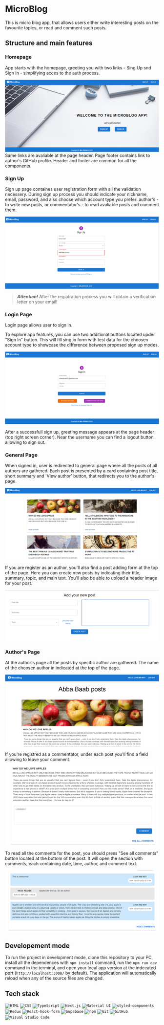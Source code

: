 # MicroBlog

This is micro blog app, that allows users either write interesting posts on the favourite topics, or read and comment such posts.

## Structure and main features

### Homepage

App starts with the homepage, greeting you with two links - Sing Up snd Sign In - simplifying acces to the auth process.

![Homepage](/public/assets/01_homepage-min.png)
Same links are avaliable at the page header. Page footer contains link to author's GitHub profile. Header and footer are common for all the components.

### Sign Up

Sign up page containes user registration form with all the validation necessery. During sign up process you should indicate your nickname, email, password, and also choose which account type you prefer: author's - to write new posts, or commentator's - to read avaliable posts and comment them.

![Signup page](/public/assets/02_signup-min.png)

> **_Attention!_** After the regiatration process you will obtain a verification letter on your email!

### Login Page

Login page allows user to sign in.

To explore app features, you can use two additional buttons located upder "Sign In" button. This will fill sing in form with test data for the choosen account type to showcase the difference between proposed sign up modes.

![Signin page](/public/assets/03_login-min.png)

After a successfull sign up, greeting message appears at the page header (top right screen corner). Near the username you can find a logout button allowing to sign out.

### General Page

When signed in, user is redirected to general page where all the posts of all authors are gathered. Each post is presented by a card containing post title, short summary and 'View author' button, that redirects you to the author's page.

![General page](/public/assets/04_general-min.png)

If you are register as an author, you'll also find a post adding form at the top of the page. Here you can create new posts by indicating their title, summary, topic, and main text. You'll also be able to upload a header image for your post.

![Create post form](/public/assets/05_create_post-min.png)

### Author's Page

At the author's page all the posts by specific author are gathered. The name of the choosen author in indicated at the top of the page.

![Author's page](/public/assets/07_authors-min.png)

If you're registred as a commentator, under each post you'll find a field allowing to leave your comment.

![Author's page](/public/assets/08_comment_form-min.png)

To read all the comments for the post, you should press "See all comments" button located at the bottom of the post. It will open the section with comments, each containing date, time, author, and comment text.

![Comments section](/public/assets/09_all_comments-min.png)

## Developement mode

To run the project in development mode, clone this repository to your PC, install all the dependences with `npm install` command, run the `npm run dev` command in the terminal, and open your local app version at the indecated port (`http://localhost:3000/` by default). The application will automatically reload when any of the source files are changed.

## Tech stack

<code><img height="50" src="https://user-images.githubusercontent.com/25181517/192158954-f88b5814-d510-4564-b285-dff7d6400dad.png" alt="HTML" title="HTML" /></code>
<code><img height="50" src="https://user-images.githubusercontent.com/25181517/183898674-75a4a1b1-f960-4ea9-abcb-637170a00a75.png" alt="CSS" title="CSS" /></code>
<code><img height="50" src="https://user-images.githubusercontent.com/25181517/183890598-19a0ac2d-e88a-4005-a8df-1ee36782fde1.png" alt="TypeScript" title="TypeScript" /></code>
<code><img height="50" src="https://github.com/marwin1991/profile-technology-icons/assets/136815194/5f8c622c-c217-4649-b0a9-7e0ee24bd704" alt="Next.js" title="Next.js"/></code>
<code><img height="50" src="https://user-images.githubusercontent.com/25181517/189716630-fe6c084c-6c66-43af-aa49-64c8aea4a5c2.png" alt="Material UI" title="Material UI" /></code>
<code><img height="50" src="https://raw.githubusercontent.com/styled-components/brand/master/styled-components.png" alt="styled-components" title="styled-components" /></code>
<code><img height="50" src="https://user-images.githubusercontent.com/25181517/187896150-cc1dcb12-d490-445c-8e4d-1275cd2388d6.png" alt="Redux" title="Redux" /></code>
<code><img height="50" src="https://react-hook-form.com/images/logo/react-hook-form-logo-only.png" alt="React-hook-form" title="React-hook-form" /></code>
<code><img height="50" src="https://supabase.com/dashboard/img/supabase-logo.svg" alt="Supabase" title="Supabase" /></code>
<code><img height="50" src="https://user-images.githubusercontent.com/25181517/121401671-49102800-c959-11eb-9f6f-74d49a5e1774.png" alt="npm" title="npm" /></code>
<code><img height="50" src="https://user-images.githubusercontent.com/25181517/192108372-f71d70ac-7ae6-4c0d-8395-51d8870c2ef0.png" alt="Git" title="Git" /></code>
<code><img height="50" src="https://user-images.githubusercontent.com/25181517/192108374-8da61ba1-99ec-41d7-80b8-fb2f7c0a4948.png" alt="GitHub" title="GitHub" /></code>
<code><img height="50" src="https://user-images.githubusercontent.com/25181517/192108891-d86b6220-e232-423a-bf5f-90903e6887c3.png" alt="Visual Studio Code" title="Visual Studio Code" /></code>
